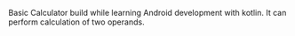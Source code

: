 Basic Calculator build while learning Android development with kotlin. It can perform calculation of two operands.
